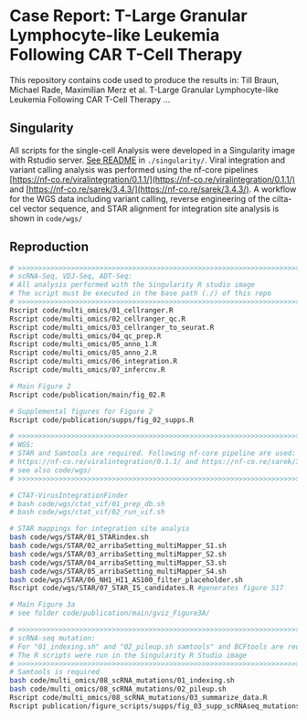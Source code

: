 # Case Report: T-Large Granular Lymphocyte-like Leukemia Following CAR T-Cell Therapy

This repository contains code used to produce the results in: Till Braun, Michael Rade, Maximilian Merz et al. T-Large Granular Lymphocyte-like Leukemia Following CAR T-Cell Therapy  ...

## Singularity

All scripts for the single-cell Analysis were developed in a Singularity image with Rstudio server. [See README](singularity/) in `./singularity/`. Viral integration and variant calling analysis was performed using the nf-core pipelines [https://nf-co.re/viralintegration/0.1.1/](https://nf-co.re/viralintegration/0.1.1/) and [https://nf-co.re/sarek/3.4.3/](https://nf-co.re/sarek/3.4.3/). A workflow for the WGS data including variant calling, reverse engineering of the cilta-cel vector sequence, and STAR alignment for integration site analysis is shown in `code/wgs/`

## Reproduction

``` sh
# >>>>>>>>>>>>>>>>>>>>>>>>>>>>>>>>>>>>>>>>>>>>>>>>>>>>>>>>>>>>>>>>>>>>>>>>>>>>>>
# scRNA-Seq, VDJ-Seq, ADT-Seq:
# All analysis performed with the Singularity R studio image
# The script must be executed in the base path (./) of this repo
# >>>>>>>>>>>>>>>>>>>>>>>>>>>>>>>>>>>>>>>>>>>>>>>>>>>>>>>>>>>>>>>>>>>>>>>>>>>>>>
Rscript code/multi_omics/01_cellranger.R
Rscript code/multi_omics/02_cellranger_qc.R
Rscript code/multi_omics/03_cellranger_to_seurat.R
Rscript code/multi_omics/04_qc_prep.R
Rscript code/multi_omics/05_anno_1.R
Rscript code/multi_omics/05_anno_2.R
Rscript code/multi_omics/06_integration.R
Rscript code/multi_omics/07_infercnv.R

# Main Figure 2
Rscript code/publication/main/fig_02.R

# Supplemental figures for Figure 2
Rscript code/publication/supps/fig_02_supps.R

# >>>>>>>>>>>>>>>>>>>>>>>>>>>>>>>>>>>>>>>>>>>>>>>>>>>>>>>>>>>>>>>>>>>>>>>>>>>>>>
# WGS:
# STAR and Samtools are required. Following nf-core pipeline are used:
# https://nf-co.re/viralintegration/0.1.1/ and https://nf-co.re/sarek/3.4.3/
# see also code/wgs/
# >>>>>>>>>>>>>>>>>>>>>>>>>>>>>>>>>>>>>>>>>>>>>>>>>>>>>>>>>>>>>>>>>>>>>>>>>>>>>>

# CTAT-VirusIntegrationFinder
# bash code/wgs/ctat_vif/01_prep_db.sh
# bash code/wgs/ctat_vif/02_run_vif.sh

# STAR mappings for integration site analyis
bash code/wgs/STAR/01_STARindex.sh
bash code/wgs/STAR/02_arribaSetting_multiMapper_S1.sh
bash code/wgs/STAR/03_arribaSetting_multiMapper_S2.sh
bash code/wgs/STAR/04_arribaSetting_multiMapper_S3.sh
bash code/wgs/STAR/05_arribaSetting_multiMapper_S4.sh
bash code/wgs/STAR/06_NH1_HI1_AS100_filter_placeholder.sh
Rscript code/wgs/STAR/07_STAR_IS_candidates.R #generates figure S17

# Main Figure 3a
# see folder code/publication/main/gviz_Figure3A/

# >>>>>>>>>>>>>>>>>>>>>>>>>>>>>>>>>>>>>>>>>>>>>>>>>>>>>>>>>>>>>>>>>>>>>>>>>>>>>>
# scRNA-seq mutation:
# For "01_indexing.sh" and "02_pileup.sh samtools" and BCFtools are required
# The R scripts were run in the Singularity R Studio image
# >>>>>>>>>>>>>>>>>>>>>>>>>>>>>>>>>>>>>>>>>>>>>>>>>>>>>>>>>>>>>>>>>>>>>>>>>>>>>>
# Samtools is required
bash code/multi_omics/08_scRNA_mutations/01_indexing.sh
bash code/multi_omics/08_scRNA_mutations/02_pileup.sh
Rscript code/multi_omics/08_scRNA_mutations/03_summarize_data.R
Rscript publication/figure_scripts/supps/fig_03_supp_scRNAseq_mutations.R

```
